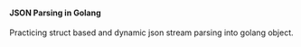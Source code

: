 #### JSON Parsing in Golang

Practicing struct based and dynamic json stream parsing into golang object.
